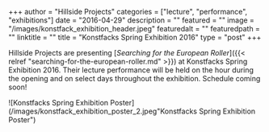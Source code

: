+++
author = "Hillside Projects"
categories = ["lecture", "performance", "exhibitions"]
date = "2016-04-29"
description = ""
featured = ""
image = "/images/konstfack_exhibition_header.jpeg"
featuredalt = ""
featuredpath = ""
linktitle = ""
title = "Konstfacks Spring Exhibition 2016"
type = "post"
+++

Hillside Projects are presenting [_Searching for the European Roller_]({{< relref "searching-for-the-european-roller.md" >}}) at Konstfacks Spring Exhibition 2016. Their lecture performance will be held on the hour during the opening and on select days throughout the exhibition. Schedule coming soon!

![Konstfacks Spring Exhibition Poster](/images/konstfack_exhibition_poster_2.jpeg"Konstfacks Spring Exhibition Poster")
